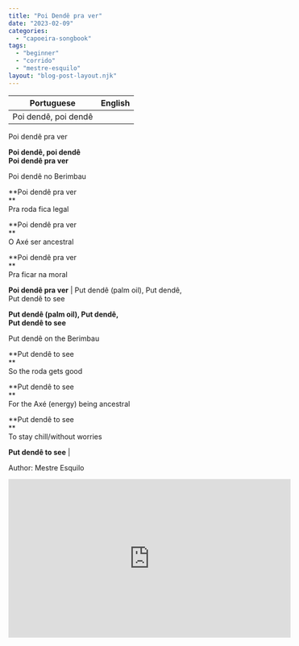 ```yaml
---
title: "Poi Dendê pra ver"
date: "2023-02-09"
categories: 
  - "capoeira-songbook"
tags: 
  - "beginner"
  - "corrido"
  - "mestre-esquilo"
layout: "blog-post-layout.njk"
---
```


| Portuguese | English |
| --- | --- |
| Poi dendê, poi dendê  
Poi dendê pra ver  
  
**Poi dendê, poi dendê  
Poi dendê pra ver**  
  
Poi dendê no Berimbau  
  
**Poi dendê pra ver  
**  
Pra roda fica legal  
  
**Poi dendê pra ver  
**  
O Axé ser ancestral  
  
**Poi dendê pra ver  
**  
Pra ficar na moral  
  
**Poi dendê pra ver** | Put dendê (palm oil), Put dendê,  
Put dendê to see  
  
**Put dendê (palm oil), Put dendê,  
Put dendê to see**  
  
Put dendê on the Berimbau  
  
**Put dendê to see  
**  
So the roda gets good  
  
**Put dendê to see  
**  
For the Axé (energy) being ancestral  
  
**Put dendê to see  
**  
To stay chill/without worries  
  
**Put dendê to see** |

<figcaption>

Author: Mestre Esquilo

</figcaption>

<iframe width="560" height="315" src="https://www.youtube.com/embed/h3BTVDg3JKs" title="YouTube video player" frameborder="0" allow="accelerometer; autoplay; clipboard-write; encrypted-media; gyroscope; picture-in-picture" allowfullscreen></iframe>
